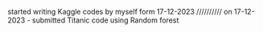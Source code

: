 started writing Kaggle codes by myself form 17-12-2023 //////////
on 17-12-2023 - submitted Titanic code using Random forest
